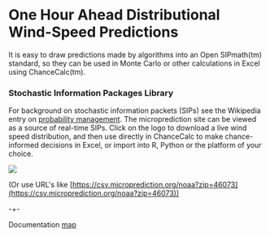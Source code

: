 # One Hour Ahead Distributional Wind-Speed Predictions

It is easy to draw predictions made by algorithms into an Open SIPmath(tm) standard, so they can be used
in Monte Carlo or other calculations in Excel using ChanceCalc(tm). 

### Stochastic Information Packages Library

For background on stochastic information packets (SIPs) see the Wikipedia entry on [probability management](https://en.wikipedia.org/wiki/Probability_management). The microprediction site can be viewed as a source of real-time SIPs. Click on the logo to download a live wind speed distribution, and then use directly in ChanceCalc to make chance-informed decisions in Excel, or import into R, Python or the 
platform of your choice.

<a href="https://csv.microprediction.org/noaa"><img src="/microprediction/assets/images/micro_name_new_logo.png"> </a> 

(Or use URL's like [https://csv.microprediction.org/noaa?zip=46073](https://csv.microprediction.org/noaa?zip=46073))

-+- 

Documentation [map](https://microprediction.github.io/microprediction/map.html)
 
